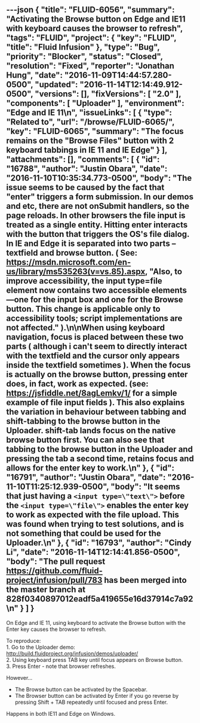 ---json
{
  "title": "FLUID-6056",
  "summary": "Activating the Browse button on Edge and IE11 with keyboard causes the browser to refresh",
  "tags": "FLUID",
  "project": {
    "key": "FLUID",
    "title": "Fluid Infusion"
  },
  "type": "Bug",
  "priority": "Blocker",
  "status": "Closed",
  "resolution": "Fixed",
  "reporter": "Jonathan Hung",
  "date": "2016-11-09T14:44:57.280-0500",
  "updated": "2016-11-14T12:14:49.912-0500",
  "versions": [],
  "fixVersions": [
    "2.0"
  ],
  "components": [
    "Uploader"
  ],
  "environment": "Edge and IE 11\n",
  "issueLinks": [
    {
      "type": "Related to",
      "url": "/browse/FLUID-6065/",
      "key": "FLUID-6065",
      "summary": "The focus remains on the \"Browse Files\" button with 2 keyboard tabbings in IE 11 and IE Edge"
    }
  ],
  "attachments": [],
  "comments": [
    {
      "id": "16788",
      "author": "Justin Obara",
      "date": "2016-11-10T10:35:34.773-0500",
      "body": "The issue seems to be caused by the fact that \"enter\" triggers a form submission. In our demos and etc, there are not onSubmit handlers, so the page reloads. In other browsers the file input is treated as a single entity. Hitting enter interacts with the button that triggers the OS's file dialog. In IE and Edge it is separated into two parts – textfield and browse button. ( See: <https://msdn.microsoft.com/en-us/library/ms535263(v=vs.85).aspx>, \"Also, to improve accessibility, the input type=file element now contains two accessible elements—one for the input box and one for the Browse button. This change is applicable only to accessibility tools; script implementations are not affected.\" ).\n\nWhen using keyboard navigation, focus is placed between these two parts ( although i can't seem to directly interact with the textfield and the cursor only appears inside the textfield sometimes ). When the focus is actually on the browse button, pressing enter does, in fact, work as expected. (see: <https://jsfiddle.net/8agLemkv/1/> for a simple example of file input fields ). This also explains the variation in behaviour between tabbing and shift-tabbing to the browse button in the Uploader. shift-tab lands focus on the native browse button first. You can also see that tabbing to the browse button in the Uploader and pressing the tab a second time, retains focus and allows for the enter key to work.\n"
    },
    {
      "id": "16791",
      "author": "Justin Obara",
      "date": "2016-11-10T11:25:12.939-0500",
      "body": "It seems that just having a `<input type=\"text\">` before the `<input type=\"file\">` enables the enter key to work as expected with the file upload. This was found when trying to test solutions, and is not something that could be used for the Uploader.\n"
    },
    {
      "id": "16793",
      "author": "Cindy Li",
      "date": "2016-11-14T12:14:41.856-0500",
      "body": "The pull request <https://github.com/fluid-project/infusion/pull/783> has been merged into the master branch at 828f0340897012eadf5a419655e16d37914c7a92\n"
    }
  ]
}
---
On Edge and IE 11, using keyboard to activate the Browse button with the Enter key causes the browser to refresh.

To reproduce:\
1\. Go to the Uploader demo: <http://build.fluidproject.org/infusion/demos/uploader/>\
2\. Using keyboard press TAB key until focus appears on Browse button.\
3\. Press Enter - note that browser refreshes.

However...

* The Browse button can be activated by the Spacebar.
* The Browser button can be activated by Enter if you go reverse by pressing Shift + TAB repeatedly until focused and press Enter.

Happens in both IE11 and Edge on Windows.

        